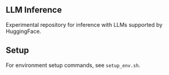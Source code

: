 ## LLM Inference

Experimental repository for inference with LLMs supported by HuggingFace.

## Setup

For environment setup commands, see `setup_env.sh`.